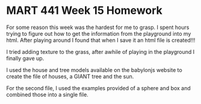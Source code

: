 # MART 441 Week 15 Homework

For some reason this week was the hardest for me to grasp.  I spent hours trying to figure out how to get the information from the playground into my html.  After playing around I found that when I save it an html file is created!!!  

I tried adding texture to the grass, after awhile of playing in the playground I finally gave up.

I used the house and tree models available on the babylonjs website to create the file of houses, a GIANT tree and the sun.  

For the second file, I used the examples provided of a sphere and box and combined those into a single file.
